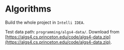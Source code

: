 # Algorithms

Build the whole project in `Intelli IDEA`.

Test data path: `programming/algs4-data/`. Download from [https://algs4.cs.princeton.edu/code/algs4-data.zip](https://algs4.cs.princeton.edu/code/algs4-data.zip).
